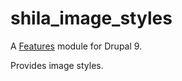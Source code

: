 # shila_image_styles

A [Features](https://www.drupal.org/project/features) module for Drupal 9.

Provides image styles.
